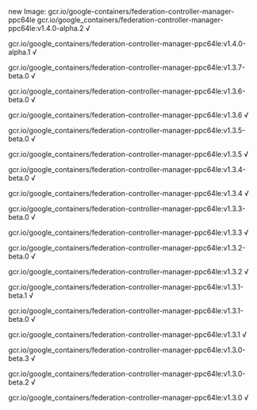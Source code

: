 new Image: gcr.io/google-containers/federation-controller-manager-ppc64le
gcr.io/google_containers/federation-controller-manager-ppc64le:v1.4.0-alpha.2 √

gcr.io/google_containers/federation-controller-manager-ppc64le:v1.4.0-alpha.1 √

gcr.io/google_containers/federation-controller-manager-ppc64le:v1.3.7-beta.0 √

gcr.io/google_containers/federation-controller-manager-ppc64le:v1.3.6-beta.0 √

gcr.io/google_containers/federation-controller-manager-ppc64le:v1.3.6 √

gcr.io/google_containers/federation-controller-manager-ppc64le:v1.3.5-beta.0 √

gcr.io/google_containers/federation-controller-manager-ppc64le:v1.3.5 √

gcr.io/google_containers/federation-controller-manager-ppc64le:v1.3.4-beta.0 √

gcr.io/google_containers/federation-controller-manager-ppc64le:v1.3.4 √

gcr.io/google_containers/federation-controller-manager-ppc64le:v1.3.3-beta.0 √

gcr.io/google_containers/federation-controller-manager-ppc64le:v1.3.3 √

gcr.io/google_containers/federation-controller-manager-ppc64le:v1.3.2-beta.0 √

gcr.io/google_containers/federation-controller-manager-ppc64le:v1.3.2 √

gcr.io/google_containers/federation-controller-manager-ppc64le:v1.3.1-beta.1 √

gcr.io/google_containers/federation-controller-manager-ppc64le:v1.3.1-beta.0 √

gcr.io/google_containers/federation-controller-manager-ppc64le:v1.3.1 √

gcr.io/google_containers/federation-controller-manager-ppc64le:v1.3.0-beta.3 √

gcr.io/google_containers/federation-controller-manager-ppc64le:v1.3.0-beta.2 √

gcr.io/google_containers/federation-controller-manager-ppc64le:v1.3.0 √

